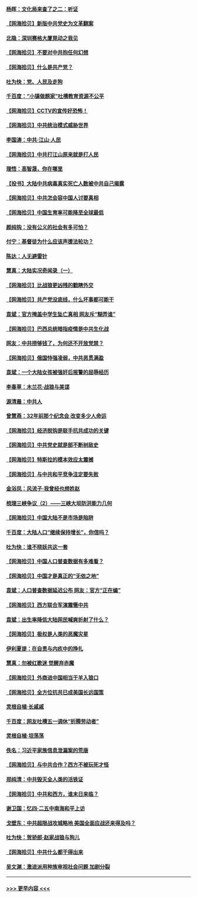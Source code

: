 #### [杨晖：文化局来查了之二：听证](../pages/nsc993/n12966528.md?t=05230002) 
#### [【网海拾贝】新版中共党史为文革翻案](../pages/nsc993/n12967526.md?t=05230002) 
#### [北隐：深圳赛格大厦晃动之我见](../pages/nsc993/n12967393.md?t=05230002) 
#### [【网海拾贝】不要对中共抱任何幻想](../pages/nsc993/n12965222.md?t=05230002) 
#### [【网海拾贝】什么是共产党？](../pages/nsc993/n12962781.md?t=05230002) 
#### [吐为快：党、人民及走狗](../pages/nsc993/n12962747.md?t=05230002) 
#### [千百度：“小镇做题家”吐槽教育资源不公平](../pages/nsc993/n12962705.md?t=05230002) 
#### [【网海拾贝】CCTV的宣传好恐怖！](../pages/nsc993/n12959984.md?t=05230002) 
#### [【网海拾贝】中共统治模式威胁世界](../pages/nsc993/n12957622.md?t=05230002) 
#### [李国涛：中共‧江山‧人民](../pages/nsc993/n12957502.md?t=05230002) 
#### [【网海拾贝】中共打江山原来就是打人民](../pages/nsc993/n12954345.md?t=05230002) 
#### [理悟：高智晟，你在哪里](../pages/nsc993/n12953115.md?t=05230002) 
#### [【投书】大陆中共病毒真实死亡人数被中共自己揭露](../pages/nsc993/n12953050.md?t=05230002) 
#### [【网海拾贝】中共怎会容中国人讨要真相](../pages/nsc993/n12952161.md?t=05230002) 
#### [【网海拾贝】中国生育率可能降至全球最低](../pages/nsc993/n12948793.md?t=05230002) 
#### [颜纯钩：没有公义的社会有多可怕？](../pages/nsc993/n12947626.md?t=05230002) 
#### [付宁：基督徒为什么应该声援法轮功？](../pages/nsc993/n12947233.md?t=05230002) 
#### [陈达：人无避雷针](../pages/nsc993/n12947098.md?t=05230002) 
#### [慧真：大陆实况奇闻录（一）](../pages/nsc993/n12945811.md?t=05230002) 
#### [【网海拾贝】比战狼更凶残的戳瞎外交](../pages/nsc993/n12945717.md?t=05230002) 
#### [【网海拾贝】共产党没底线，什么坏事都可能干](../pages/nsc993/n12942090.md?t=05230002) 
#### [袁斌：官方掩盖中学生坠亡真相 网友斥“糊弄谁”](../pages/nsc993/n12942029.md?t=05230002) 
#### [【网海拾贝】巴西总统暗指疫情是中共生化战](../pages/nsc993/n12938999.md?t=05230002) 
#### [网友：中共捞够钱了，为何还不开放党禁？](../pages/nsc993/n12938952.md?t=05230002) 
#### [【网海拾贝】俄国恃强凌弱，中共恶贯满盈](../pages/nsc993/n12936626.md?t=05230002) 
#### [袁斌：一个大陆女孩被强奸后报警的屈辱经历](../pages/nsc993/n12936547.md?t=05230002) 
#### [李春草：木兰花·战狼与美谍](../pages/nsc993/n12935995.md?t=05230002) 
#### [源清晨：中共人](../pages/nsc993/n12935589.md?t=05230002) 
#### [曾慧燕：32年前那个纪念会 改变多少人命运](../pages/nsc993/n12934233.md?t=05230002) 
#### [【网海拾贝】经济脱钩是联手抗共成功的关键](../pages/nsc993/n12934176.md?t=05230002) 
#### [【网海拾贝】中共党史就是部不断树敌史](../pages/nsc993/n12932844.md?t=05230002) 
#### [【网海拾贝】特斯拉的模本效应太震撼](../pages/nsc993/n12925626.md?t=05230002) 
#### [【网海拾贝】与中共和平竞争注定要失败](../pages/nsc993/n12923326.md?t=05230002) 
#### [金浴凤：风流子‧我曾经也想姓赵](../pages/nsc993/n12920911.md?t=05230002) 
#### [梳理三峡争议（2）——三峡大坝防洪能力几何](../pages/nsc993/n12920173.md?t=05230002) 
#### [【网海拾贝】中国大陆不是市场是陷阱](../pages/nsc993/n12920143.md?t=05230002) 
#### [千百度：大陆人口“继续保持增长”，你信吗？](../pages/nsc993/n12918946.md?t=05230002) 
#### [吐为快：谁不晓妖共这一套](../pages/nsc993/n12918941.md?t=05230002) 
#### [【网海拾贝】中国人口普查数据有多难看？](../pages/nsc993/n12917822.md?t=05230002) 
#### [【网海拾贝】中国才是真正的“无依之地”](../pages/nsc993/n12915845.md?t=05230002) 
#### [袁斌：人口普查数据延迟公布 网友：官方“正在编”](../pages/nsc993/n12915748.md?t=05230002) 
#### [【网海拾贝】西方联合军演震慑中共](../pages/nsc993/n12913466.md?t=05230002) 
#### [袁斌：出生率降低大陆网民喊爽折射了什么？](../pages/nsc993/n12913365.md?t=05230002) 
#### [【网海拾贝】极权是人类的恶魔灾星](../pages/nsc993/n12910697.md?t=05230002) 
#### [伊利夏提：在自责与内疚中的挣扎](../pages/nsc993/n12910493.md?t=05230002) 
#### [慧真：勿被红歌迷 觉醒弃赤魔](../pages/nsc993/n12910485.md?t=05230002) 
#### [【网海拾贝】外商进中国相当于羊入狼口](../pages/nsc993/n12908274.md?t=05230002) 
#### [【网海拾贝】全方位抗共已成美国长远国策](../pages/nsc993/n12906878.md?t=05230002) 
#### [灵根自植‧长戚戚](../pages/nsc993/n12905585.md?t=05230002) 
#### [千百度：网友吐槽五一调休“折腾劳动者”](../pages/nsc993/n12905934.md?t=05230002) 
#### [灵根自植‧坦荡荡](../pages/nsc993/n12905562.md?t=05230002) 
#### [佚名：习近平家族信息泄漏案的荒唐](../pages/nsc993/n12904705.md?t=05230002) 
#### [【网海拾贝】与中共合作？西方不被玩死才怪](../pages/nsc993/n12903873.md?t=05230002) 
#### [郑纯清：中共毁灭全人类的活铁证](../pages/nsc993/n12903785.md?t=05230002) 
#### [【网海拾贝】中共和西方，谁末日来临？](../pages/nsc993/n12903482.md?t=05230002) 
#### [谢卫国：忆四‧二五中南海和平上访](../pages/nsc993/n12902192.md?t=05230002) 
#### [戈壁东：中共超限战攻城略地 美国全面应战还来得及吗？](../pages/nsc993/n12902297.md?t=05230002) 
#### [吐为快：贺骄郎‧赵家战狼与狗儿](../pages/nsc993/n12902280.md?t=05230002) 
#### [【网海拾贝】中共什么都干得出来](../pages/nsc993/n12897500.md?t=05230002) 
#### [吴文渊：激进派用种族审视社会问题 加剧分裂](../pages/nsc993/n12893881.md?t=05230002) 

----
#### [ >>> 更早内容 <<< ](../indexes/nsc993-earlier.md)
